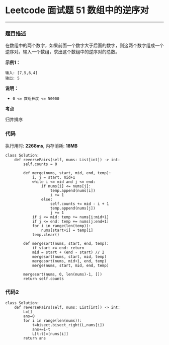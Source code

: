 # Leetcode 面试题 51 数组中的逆序对
***
### 题目描述

在数组中的两个数字，如果前面一个数字大于后面的数字，则这两个数字组成一个逆序对。输入一个数组，求出这个数组中的逆序对的总数。

**示例1：**

	输入: [7,5,6,4]
	输出: 5	
	

**说明：**

* `0 <= 数组长度 <= 50000`


**考点**

归并排序


### 代码
执行用时: **2268ms**, 内存消耗: **18MB**

```
class Solution:
    def reversePairs(self, nums: List[int]) -> int:
        self.counts = 0
        
        def merge(nums, start, mid, end, temp):
            i, j = start, mid+1
            while i <= mid and j <= end:
                if nums[i] <= nums[j]:
                    temp.append(nums[i])
                    i += 1
                else:
                    self.counts += mid - i + 1
                    temp.append(nums[j])
                    j += 1
            if i <= mid: temp += nums[i:mid+1]
            if j <= end: temp += nums[j:end+1]
            for i in range(len(temp)):
                nums[start+i] = temp[i]
            temp.clear()
        
        def mergesort(nums, start, end, temp):
            if start >= end: return
            mid = start + (end - start) // 2
            mergesort(nums, start, mid, temp)
            mergesort(nums, mid+1, end, temp)
            merge(nums, start, mid, end, temp)
        
        mergesort(nums, 0, len(nums)-1, [])
        return self.counts
```

### 代码2

```
class Solution:
    def reversePairs(self, nums: List[int]) -> int:
        L=[]
        ans=0
        for i in range(len(nums)):
            t=bisect.bisect_right(L,nums[i])
            ans+=i-t
            L[t:t]=[nums[i]]
        return ans
```


